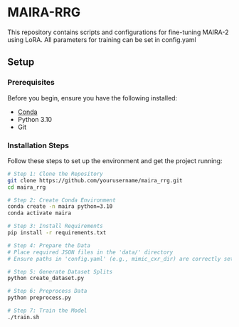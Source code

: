 # MAIRA-RRG

This repository contains scripts and configurations for fine-tuning MAIRA-2 using LoRA.
All parameters for training can be set in config.yaml

## Setup

### Prerequisites

Before you begin, ensure you have the following installed:

- [Conda](https://docs.conda.io/en/latest/miniconda.html)
- Python 3.10
- Git

### Installation Steps

Follow these steps to set up the environment and get the project running:

```bash
# Step 1: Clone the Repository
git clone https://github.com/yourusername/maira_rrg.git
cd maira_rrg

# Step 2: Create Conda Environment
conda create -n maira python=3.10
conda activate maira

# Step 3: Install Requirements
pip install -r requirements.txt

# Step 4: Prepare the Data
# Place required JSON files in the 'data/' directory
# Ensure paths in 'config.yaml' (e.g., mimic_cxr_dir) are correctly set (set mimic images path).

# Step 5: Generate Dataset Splits
python create_dataset.py

# Step 6: Preprocess Data
python preprocess.py

# Step 7: Train the Model
./train.sh
